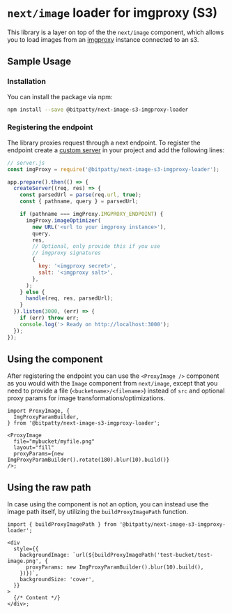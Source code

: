 # `next/image` loader for imgproxy (S3)

This library is a layer on top of the the `next/image` component, which allows you to load images from an [imgproxy](https://github.com/imgproxy/imgproxy) instance connected to an s3.

## Sample Usage

### Installation

You can install the package via npm:

```sh
npm install --save @bitpatty/next-image-s3-imgproxy-loader
```

### Registering the endpoint

The library proxies request through a next endpoint. To register the endpoint create a [custom server](https://nextjs.org/docs/advanced-features/custom-server) in your project and add the following lines:

```js
// server.js
const imgProxy = require('@bitpatty/next-image-s3-imgproxy-loader');

app.prepare().then(() => {
  createServer((req, res) => {
    const parsedUrl = parse(req.url, true);
    const { pathname, query } = parsedUrl;

    if (pathname === imgProxy.IMGPROXY_ENDPOINT) {
      imgProxy.imageOptimizer(
        new URL('<url to your imgproxy instance>'),
        query,
        res,
        // Optional, only provide this if you use
        // imgproxy signatures
        {
          key: '<imgproxy secret>',
          salt: '<imgproxy salt>',
        },
      );
    } else {
      handle(req, res, parsedUrl);
    }
  }).listen(3000, (err) => {
    if (err) throw err;
    console.log('> Ready on http://localhost:3000');
  });
});
```

## Using the component

After registering the endpoint you can use the `<ProxyImage />` component as you would with the `Image` component from `next/image`, except that you need to provide a file (`<bucketname>/<filename>`) instead of `src` and optional proxy params for image transformations/optimizations.

```tsx
import ProxyImage, {
  ImgProxyParamBuilder,
} from '@bitpatty/next-image-s3-imgproxy-loader';

<ProxyImage
  file="mybucket/myfile.png"
  layout="fill"
  proxyParams={new ImgProxyParamBuilder().rotate(180).blur(10).build()}
/>;
```

## Using the raw path

In case using the component is not an option, you can instead use the image path itself, by utilizing the `buildProxyImagePath` function.

```tsx
import { buildProxyImagePath } from '@bitpatty/next-image-s3-imgproxy-loader';

<div
  style={{
    backgroundImage: `url(${buildProxyImagePath('test-bucket/test-image.png', {
      proxyParams: new ImgProxyParamBuilder().blur(10).build(),
    })})`,
    backgroundSize: 'cover',
  }}
>
  {/* Content */}
</div>;
```
